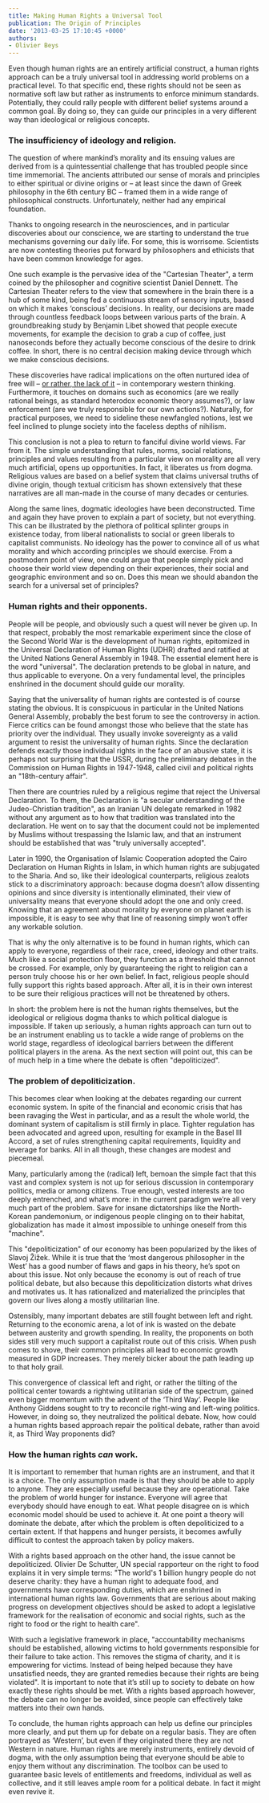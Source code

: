 ```yaml
---
title: Making Human Rights a Universal Tool
publication: The Origin of Principles
date: '2013-03-25 17:10:45 +0000'
authors:
- Olivier Beys
---
```


Even though human rights are an entirely artificial construct, a human rights approach can be a truly universal tool in addressing world problems on a practical level. To that specific end, these rights should not be seen as normative soft law but rather as instruments to enforce minimum standards. Potentially, they could rally people with different belief systems around a common goal. By doing so, they can guide our principles in a very different way than ideological or religious concepts.

### The insufficiency of ideology and religion.

The question of where mankind’s morality and its ensuing values are derived from is a quintessential challenge that has troubled people since time immemorial. The ancients attributed our sense of morals and principles to either spiritual or divine origins or – at least since the dawn of Greek philosophy in the 6th century BC – framed them in a wide range of philosophical constructs. Unfortunately, neither had any empirical foundation.

Thanks to ongoing research in the neurosciences, and in particular discoveries about our conscience, we are starting to understand the true mechanisms governing our daily life. For some, this is worrisome. Scientists are now contesting theories put forward by philosophers and ethicists that have been common knowledge for ages.

One such example is the pervasive idea of the "Cartesian Theater", a term coined by the philosopher and cognitive scientist Daniel Dennett. The Cartesian Theater refers to the view that somewhere in the brain there is a hub of some kind, being fed a continuous stream of sensory inputs, based on which it makes ‘conscious’ decisions. In reality, our decisions are made through countless feedback loops between various parts of the brain. A groundbreaking study by Benjamin Libet showed that people execute movements, for example the decision to grab a cup of coffee, just nanoseconds before they actually become conscious of the desire to drink coffee. In short, there is no central decision making device through which we make conscious decisions.

These discoveries have radical implications on the often nurtured idea of free will – <a href="http://www.youtube.com/watch?v=IHyev5-l4Tk" target="_blank">or rather, the lack of it</a> – in contemporary western thinking. Furthermore, it touches on domains such as economics (are we really rational beings, as standard heterodox economic theory assumes?), or law enforcement (are we truly responsible for our own actions?). Naturally, for practical purposes, we need to sideline these newfangled notions, lest we feel inclined to plunge society into the faceless depths of nihilism.

This conclusion is not a plea to return to fanciful divine world views. Far from it. The simple understanding that rules, norms, social relations, principles and values resulting from a particular view on morality are all very much artificial, opens up opportunities. In fact, it liberates us from dogma. Religious values are based on a belief system that claims universal truths of divine origin, though textual criticism has shown extensively that these narratives are all man-made in the course of many decades or centuries. 

Along the same lines, dogmatic ideologies have been deconstructed. Time and again they have proven to explain a part of society, but not everything. This can be illustrated by the plethora of political splinter groups in existence today, from liberal nationalists to social or green liberals to capitalist communists. No ideology has the power to convince all of us what morality and which according principles we should exercise. From a postmodern point of view, one could argue that people simply pick and choose their world view depending on their experiences, their social and geographic environment and so on. Does this mean we should abandon the search for a universal set of principles?

### Human rights and their opponents.

People will be people, and obviously such a quest will never be given up. In that respect, probably the most remarkable experiment since the close of the Second World War is the development of human rights, epitomized in the Universal Declaration of Human Rights (UDHR) drafted and ratified at the United Nations General Assembly in 1948. The essential element here is the word "universal". The declaration pretends to be global in nature, and thus applicable to everyone. On a very fundamental level, the principles enshrined in the document should guide our morality.

Saying that the universality of human rights are contested is of course stating the obvious. It is conspicuous in particular in the United Nations General Assembly, probably the best forum to see the controversy in action. Fierce critics can be found amongst those who believe that the state has priority over the individual. They usually invoke sovereignty as a valid argument to resist the universality of human rights. Since the declaration defends exactly those individual rights in the face of an abusive state, it is perhaps not surprising that the USSR, during the preliminary debates in the Commission on Human Rights in 1947-1948, called civil and political rights an "18th-century affair".

Then there are countries ruled by a religious regime that reject the Universal Declaration. To them, the Declaration is "a secular understanding of the Judeo-Christian tradition", as an Iranian UN delegate remarked in 1982 without any argument as to how that tradition was translated into the declaration. He went on to say that the document could not be implemented by Muslims without trespassing the Islamic law, and that an instrument should be established that was "truly universally accepted".

Later in 1990, the Organisation of Islamic Cooperation adopted the Cairo Declaration on Human Rights in Islam, in which human rights are subjugated to the Sharia. And so, like their ideological counterparts, religious zealots stick to a discriminatory approach: because dogma doesn’t allow dissenting opinions and since diversity is intentionally eliminated, their view of universality means that everyone should adopt the one and only creed. Knowing that an agreement about morality by everyone on planet earth is impossible, it is easy to see why that line of reasoning simply won’t offer any workable solution.

That is why the only alternative is to be found in human rights, which can apply to everyone, regardless of their race, creed, ideology and other traits. Much like a social protection floor, they function as a threshold that cannot be crossed. For example, only by guaranteeing the right to religion can a person truly choose his or her own belief. In fact, religious people should fully support this rights based approach. After all, it is in their own interest to be sure their religious practices will not be threatened by others.

In short: the problem here is not the human rights themselves, but the ideological or religious dogma thanks to which political dialogue is impossible. If taken up seriously, a human rights approach can turn out to be an instrument enabling us to tackle a wide range of problems on the world stage, regardless of ideological barriers between the different political players in the arena. As the next section will point out, this can be of much help in a time where the debate is often "depoliticized".

### The problem of depoliticization.

This becomes clear when looking at the debates regarding our current economic system. In spite of the financial and economic crisis that has been ravaging the West in particular, and as a result the whole world, the dominant system of capitalism is still firmly in place. Tighter regulation has been advocated and agreed upon, resulting for example in the Basel III Accord, a set of rules strengthening capital requirements, liquidity and leverage for banks. All in all though, these changes are modest and piecemeal.

Many, particularly among the (radical) left, bemoan the simple fact that this vast and complex system is not up for serious discussion in contemporary politics, media or among citizens. True enough, vested interests are too deeply entrenched, and what’s more: in the current paradigm we’re all very much part of the problem. Save for insane dictatorships like the North-Korean pandemonium, or indigenous people clinging on to their habitat, globalization has made it almost impossible to unhinge oneself from this "machine".

This "depoliticization" of our economy has been popularized by the likes of Slavoj Žižek. While it is true that the ‘most dangerous philosopher in the West’ has a good number of flaws and gaps in his theory, he’s spot on about this issue. Not only because the economy is out of reach of true political debate, but also because this depoliticization distorts what drives and motivates us. It has rationalized and materialized the principles that govern our lives along a mostly utilitarian line.

Ostensibly, many important debates are still fought between left and right. Returning to the economic arena, a lot of ink is wasted on the debate between austerity and growth spending. In reality, the proponents on both sides still very much support a capitalist route out of this crisis. When push comes to shove, their common principles all lead to economic growth measured in GDP increases. They merely bicker about the path leading up to that holy grail.

This convergence of classical left and right, or rather the tilting of the political center towards a rightwing utilitarian side of the spectrum, gained even bigger momentum with the advent of the ‘Third Way’. People like Anthony Giddens sought to try to reconcile right-wing and left-wing politics. However, in doing so, they neutralized the political debate. Now, how could a human rights based approach repair the political debate, rather than avoid it, as Third Way proponents did?

### How the human rights *can* work.

It is important to remember that human rights are an instrument, and that it is a choice. The only assumption made is that they should be able to apply to anyone. They are especially useful because they are operational. Take the problem of world hunger for instance. Everyone will agree that everybody should have enough to eat. What people disagree on is which economic model should be used to achieve it. At one point a theory will dominate the debate, after which the problem is often depoliticized to a certain extent. If that happens and hunger persists, it becomes awfully difficult to contest the approach taken by policy makers.

With a rights based approach on the other hand, the issue cannot be depoliticized. Olivier De Schutter, UN special rapporteur on the right to food explains it in very simple terms: "The world's 1 billion hungry people do not deserve charity: they have a human right to adequate food, and governments have corresponding duties, which are enshrined in international human rights law. Governments that are serious about making progress on development objectives should be asked to adopt a legislative framework for the realisation of economic and social rights, such as the right to food or the right to health care".

With such a legislative framework in place, "accountability mechanisms should be established, allowing victims to hold governments responsible for their failure to take action. This removes the stigma of charity, and it is empowering for victims. Instead of being helped because they have unsatisfied needs, they are granted remedies because their rights are being violated". It is important to note that it’s still up to society to debate on how exactly these rights should be met. With a rights based approach however, the debate can no longer be avoided, since people can effectively take matters into their own hands.

To conclude, the human rights approach can help us define our principles more clearly, and put them up for debate on a regular basis. They are often portrayed as ‘Western’, but even if they originated there they are not Western in nature. Human rights are merely instruments, entirely devoid of dogma, with the only assumption being that everyone should be able to enjoy them without any discrimination. The toolbox can be used to guarantee basic levels of entitlements and freedoms, individual as well as collective, and it still leaves ample room for a political debate. In fact it might even revive it.
